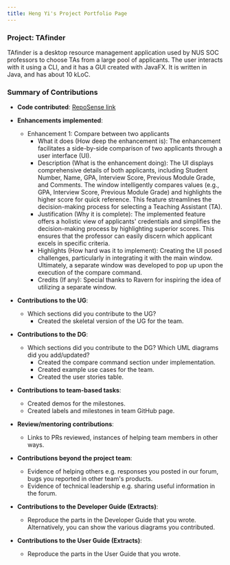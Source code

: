 ```yaml
---
title: Heng Yi's Project Portfolio Page
---
```


### Project: TAfinder

TAfinder is a desktop resource management application used by NUS SOC professors to choose TAs from a large pool of applicants. The user interacts with it using a CLI, and it has a GUI created with JavaFX. It is written in Java, and has about 10 kLoC.

### Summary of Contributions

* **Code contributed**: [RepoSense link](https://nus-cs2103-ay2324s1.github.io/tp-dashboard/?search=lheng1&breakdown=true)

* **Enhancements implemented**:
  * Enhancement 1: Compare between two applicants
    * What it does (How deep the enhancement is): The enhancement facilitates a side-by-side comparison of two applicants through a user interface (UI).
    * Description (What is the enhancement doing): The UI displays comprehensive details of both applicants, including Student Number, Name, GPA, Interview Score, Previous Module Grade, and Comments. The window intelligently compares values (e.g., GPA, Interview Score, Previous Module Grade) and highlights the higher score for quick reference. This feature streamlines the decision-making process for selecting a Teaching Assistant (TA).
    * Justification (Why it is complete): The implemented feature offers a holistic view of applicants' credentials and simplifies the decision-making process by highlighting superior scores. This ensures that the professor can easily discern which applicant excels in specific criteria.
    * Highlights (How hard was it to implement): Creating the UI posed challenges, particularly in integrating it with the main window. Ultimately, a separate window was developed to pop up upon the execution of the compare command.
    * Credits (If any): Special thanks to Ravern for inspiring the idea of utilizing a separate window.

* **Contributions to the UG**:
  * Which sections did you contribute to the UG?
    * Created the skeletal version of the UG for the team.

* **Contributions to the DG**:
  * Which sections did you contribute to the DG? Which UML diagrams did you add/updated?
    * Created the compare command section under implementation.
    * Created example use cases for the team.
    * Created the user stories table.

* **Contributions to team-based tasks**:
  * Created demos for the milestones.
  * Created labels and  milestones in team GitHub page.

* **Review/mentoring contributions**:
  * Links to PRs reviewed, instances of helping team members in other ways.

* **Contributions beyond the project team**:
  * Evidence of helping others e.g. responses you posted in our forum, bugs you reported in other team's products.
  * Evidence of technical leadership e.g. sharing useful information in the forum.

* **Contributions to the Developer Guide (Extracts)**:
  * Reproduce the parts in the Developer Guide that you wrote. Alternatively, you can show the various diagrams you contributed.

* **Contributions to the User Guide (Extracts)**:
  * Reproduce the parts in the User Guide that you wrote.
